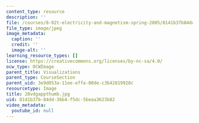 ```yaml
---
content_type: resource
description: ''
file: /courses/8-02t-electricity-and-magnetism-spring-2005/8141b37b84dd36b4f5dc5beaa3623b82_28vdgappthumb.jpg
file_type: image/jpeg
image_metadata:
  caption: ''
  credit: ''
  image-alt: ''
learning_resource_types: []
license: https://creativecommons.org/licenses/by-nc-sa/4.0/
ocw_type: OCWImage
parent_title: Visualizations
parent_type: CourseSection
parent_uid: 3e9d053a-11ee-effa-00de-c3b42819928c
resourcetype: Image
title: 28vdgappthumb.jpg
uid: 8141b37b-84dd-36b4-f5dc-5beaa3623b82
video_metadata:
  youtube_id: null
---
```

